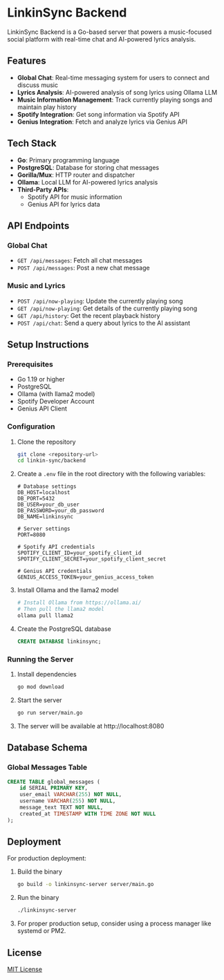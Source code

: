 # LinkinSync Backend

LinkinSync Backend is a Go-based server that powers a music-focused social platform with real-time chat and AI-powered lyrics analysis.

## Features

- **Global Chat**: Real-time messaging system for users to connect and discuss music
- **Lyrics Analysis**: AI-powered analysis of song lyrics using Ollama LLM
- **Music Information Management**: Track currently playing songs and maintain play history
- **Spotify Integration**: Get song information via Spotify API
- **Genius Integration**: Fetch and analyze lyrics via Genius API

## Tech Stack

- **Go**: Primary programming language
- **PostgreSQL**: Database for storing chat messages
- **Gorilla/Mux**: HTTP router and dispatcher
- **Ollama**: Local LLM for AI-powered lyrics analysis
- **Third-Party APIs**:
    - Spotify API for music information
    - Genius API for lyrics data

## API Endpoints

### Global Chat
- `GET /api/messages`: Fetch all chat messages
- `POST /api/messages`: Post a new chat message

### Music and Lyrics
- `POST /api/now-playing`: Update the currently playing song
- `GET /api/now-playing`: Get details of the currently playing song
- `GET /api/history`: Get the recent playback history
- `POST /api/chat`: Send a query about lyrics to the AI assistant

## Setup Instructions

### Prerequisites
- Go 1.19 or higher
- PostgreSQL
- Ollama (with llama2 model)
- Spotify Developer Account
- Genius API Client

### Configuration

1. Clone the repository
   ```bash
   git clone <repository-url>
   cd linkin-sync/backend
   ```

2. Create a `.env` file in the root directory with the following variables:
   ```
   # Database settings
   DB_HOST=localhost
   DB_PORT=5432
   DB_USER=your_db_user
   DB_PASSWORD=your_db_password
   DB_NAME=linkinsync

   # Server settings
   PORT=8080

   # Spotify API credentials
   SPOTIFY_CLIENT_ID=your_spotify_client_id
   SPOTIFY_CLIENT_SECRET=your_spotify_client_secret

   # Genius API credentials
   GENIUS_ACCESS_TOKEN=your_genius_access_token
   ```

3. Install Ollama and the llama2 model
   ```bash
   # Install Ollama from https://ollama.ai/
   # Then pull the llama2 model
   ollama pull llama2
   ```

4. Create the PostgreSQL database
   ```sql
   CREATE DATABASE linkinsync;
   ```

### Running the Server

1. Install dependencies
   ```bash
   go mod download
   ```

2. Start the server
   ```bash
   go run server/main.go
   ```

3. The server will be available at http://localhost:8080

## Database Schema

### Global Messages Table
```sql
CREATE TABLE global_messages (
    id SERIAL PRIMARY KEY,
    user_email VARCHAR(255) NOT NULL,
    username VARCHAR(255) NOT NULL,
    message_text TEXT NOT NULL,
    created_at TIMESTAMP WITH TIME ZONE NOT NULL
);
```

## Deployment

For production deployment:

1. Build the binary
   ```bash
   go build -o linkinsync-server server/main.go
   ```

2. Run the binary
   ```bash
   ./linkinsync-server
   ```

3. For proper production setup, consider using a process manager like systemd or PM2.

## License

[MIT License](LICENSE)
